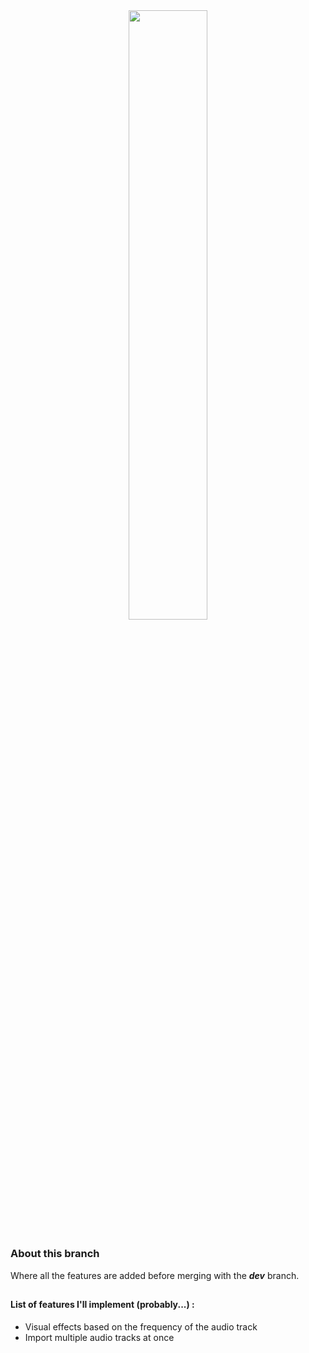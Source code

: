 <div align="center">
<img src="https://i.ibb.co/QjSHzMX/tracklist.png" style="width:50%">
</div>

## 

### About this branch

Where all the features are added before merging with the ***dev*** branch.

##

#### List of features I'll implement (probably...) :
 - Visual effects based on the frequency of the audio track
 - Import multiple audio tracks at once